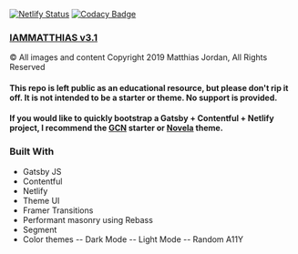 [![Netlify Status](https://api.netlify.com/api/v1/badges/33c746c0-e9c5-4853-ae92-f721211dd417/deploy-status)](https://app.netlify.com/sites/iamnet/deploys) [![Codacy Badge](https://api.codacy.com/project/badge/Grade/9403cc5b92e74a1f9f3608221b1d76c1)](https://www.codacy.com/app/iammatthias/.com?utm_source=github.com&amp;utm_medium=referral&amp;utm_content=iammatthias/.com&amp;utm_campaign=Badge_Grade)

### [IAMMATTHIAS v3.1](https://iammatthias.com)

© All images and content Copyright 2019 Matthias Jordan, All Rights Reserved

#### This repo is left public as an educational resource, but please don't rip it off. It is not intended to be a starter or theme. No support is provided. 

#### If you would like to quickly bootstrap a Gatsby + Contentful + Netlify project, I recommend the [GCN](https://github.com/ryanwiemer/gatsby-starter-gcn) starter or [Novela](https://github.com/narative/gatsby-theme-novela) theme.

### Built With
- Gatsby JS
- Contentful
- Netlify
- Theme UI
- Framer Transitions
- Performant masonry using Rebass
- Segment
- Color themes 
-- Dark Mode
-- Light Mode 
-- Random A11Y
